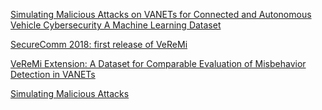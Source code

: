 [Simulating Malicious Attacks on VANETs for Connected and Autonomous Vehicle Cybersecurity A Machine Learning Dataset](https://drive.google.com/drive/folders/1dDrt1K90B4zn1zi6WT3ZsZ4GstPwMLWg?usp=sharing)

[SecureComm 2018: first release of VeReMi](https://github.com/josephkamel/VeReMi/blob/master/index.md)

[VeReMi Extension: A Dataset for Comparable
Evaluation of Misbehavior Detection in VANETs](https://mega.nz/folder/z0pnGA4a#WFEUISyS5_maabhcEI7HQA)

[Simulating Malicious Attacks](https://mega.nz/folder/z0pnGA4a#WFEUISyS5_maabhcEI7HQA)
